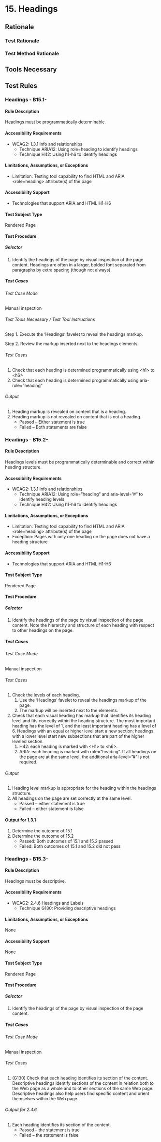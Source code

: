 # 15. Headings
## Rationale
### Test Rationale

### Test Method Rationale

## Tools Necessary

## Test Rules

### Headings - B15.1-

#### Rule Description 
Headings must be programmatically determinable.

#### Accessibility Requirements
* WCAG2: 1.3.1 Info and relationships
    * Technique ARIA12: Using role=heading to identify headings
    * Technique H42: Using h1-h6 to identify headings

#### Limitations, Assumptions, or Exceptions
* Limitation: Testing tool capability to find HTML <H> and ARIA <role=heading> attribute(s) of the page

#### Accessibility Support
* Technologies that support ARIA and HTML H1-H6

#### Test Subject Type
Rendered Page

#### Test Procedure
##### Selector
1. Identify the headings of the page by visual inspection of the page content. Headings are often in a larger, bolded font separated from paragraphs by extra spacing (though not always).

##### Test Cases
###### Test Case Mode
Manual inspection

###### Test Tools Necessary / Test Tool Instructions
Step 1. Execute the ‘Headings’ favelet to reveal the headings markup.

Step 2. Review the markup inserted next to the headings elements.

###### Test Cases
1.	Check that each heading is determined programmatically using \<h1> to \<h6>
2.	Check that each heading is determined programmatically using aria-role=”heading”

###### Output
1. Heading markup is revealed on content that is a heading.
2. Heading markup is not revealed on content that is not a heading.
    * Passed – Either statement is true 
    * Failed – Both statements are false

### Headings - B15.2-
#### Rule Description 
Headings levels must be programmatically determinable and correct within heading structure.

#### Accessibility Requirements
* WCAG2: 1.3.1 Info and relationships
    * Technique ARIA12: Using role=”heading” and aria-level=”#” to identify heading levels
    * Technique H42: Using h1-h6 to identify headings

#### Limitations, Assumptions, or Exceptions
* Limitation: Testing tool capability to find HTML <H> and ARIA <role=heading> attribute(s) of the page
* Exception: Pages with only one heading on the page does not have a heading structure

#### Accessibility Support
* Technologies that support ARIA and HTML H1-H6

#### Test Subject Type
Rendered Page

#### Test Procedure
##### Selector
1. Identify the headings of the page by visual inspection of the page content. Note the hierarchy and structure of each heading with respect to other headings on the page.

##### Test Cases
###### Test Case Mode
Manual inspection

###### Test Cases
1.	Check the levels of each heading. 
    1. Use the ‘Headings’ favelet to reveal the headings markup of the page.
    2. The markup will be inserted next to the elements.
2.	Check that each visual heading has markup that identifies its heading level and fits correctly within the heading structure. The most important heading has the level of 1, and the least important heading has a level of 6. Headings with an equal or higher level start a new section; headings with a lower level start new subsections that are part of the higher leveled section. 
    1. H42: each heading is marked with \<H1> to \<h6>.
    2. ARIA: each heading is marked with role=”heading”. If all headings on the page are at the same level, the additional aria-level=”#” is not required.

###### Output
1. Heading level markup is appropriate for the heading within the headings structure.
2. All headings on the page are set correctly at the same level.
    * Passed – either statement is true
    * Failed – either statement is false

#### Output for 1.3.1
1. Determine the outcome of 15.1
2. Determine the outcome of 15.2
    * Passed: Both outcomes of 15.1 and 15.2 passed
    * Failed: Both outcomes of 15.1 and 15.2 did not pass

### Headings - B15.3-
#### Rule Description 
Headings must be descriptive.

#### Accessibility Requirements
* WCAG2: 2.4.6 Headings and Labels
    * Technique G130: Providing descriptive headings 

#### Limitations, Assumptions, or Exceptions
None

#### Accessibility Support
None

#### Test Subject Type
Rendered Page

#### Test Procedure
##### Selector
1. Identify the headings of the page by visual inspection of the page content. 

##### Test Cases
###### Test Case Mode
Manual inspection

###### Test Cases
1. (G130) Check that each heading identifies its section of the content. Descriptive headings identify sections of the content in relation both to the Web page as a whole and to other sections of the same Web page. Descriptive headings also help users find specific content and orient themselves within the Web page.

###### Output for 2.4.6
1. Each heading identifies its section of the content.
    * Passed – the statement is true
    * Failed – the statement is false
